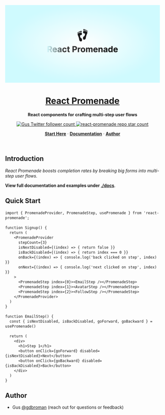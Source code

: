 <img alt="React Promenade – React components for crafting multi-step user flows" src="./assets/cover.png" />

<div align="center">
  <a href="https://github.com/gdbroman/react-promenade" style="text-decoration: underline">
    <h1>
      <u>
        React Promenade
      </u>
    </h1>
  </a>
  <p>
    <b>React components for crafting multi-step user flows</b>
  </p>
  <p align="center">
    <a href="https://x.com/gdbroman">
      <img src="https://img.shields.io/twitter/follow/gdbroman?style=flat&label=gdbroman&logo=x" alt="Gus Twitter follower count" />
    </a>
    <a href="https://github.com/gdbroman/react-promenade">
      <img src="https://img.shields.io/github/stars/gdbroman/react-promenade?style=flat&label=gdbroman%2Freact-promenade" alt="react-promenade repo star count" />
    </a>
  </p>
  <p align="center">
    <a href="#quick-start"><strong>Start Here</strong></a> ·
    <a href="./docs/DOCUMENTATION.md"><strong>Documentation</strong></a> ·
    <a href="#author"><strong>Author</strong></a>
  </p>
</div>

<br/>

## Introduction

*React Promenade boosts completion rates by breaking big forms into multi-step user flows.*

**View full documentation and examples under [./docs](./docs)**.

## Quick Start

```tsx
import { PromenadeProvider, PromenadeStep, usePromenade } from 'react-promenade';

function Signup() {
  return (
    <PromenadeProvider
      stepCount={3}
      isNextDisabled={(index) => { return false }}
      isBackDisabled={(index) => { return index === 0 }}
      onBack={(index) => { console.log('back clicked on step', index) }}
      onNext={(index) => { console.log('next clicked on step', index) }}
    >
      <PromenadeStep index={0}><EmailStep /></PromenadeStep>
      <PromenadeStep index={1}><AvatarStep /></PromenadeStep>
      <PromenadeStep index={2}><FollowStep /></PromenadeStep>
    </PromenadeProvider>
  )
}

function EmailStep() {
  const { isNextDisabled, isBackDisabled, goForward, goBackward } = usePromenade()

  return (
    <div>
      <h1>Step 1</h1>
      <button onClick={goForward} disabled={isNextDisabled}>Next</button>
      <button onClick={goBackward} disabled={isBackDisabled}>Back</button>
    </div>
  )
}
```

## Author

* Gus [@gdbroman](https://x.com/gdbroman) (reach out for questions or feedback)

